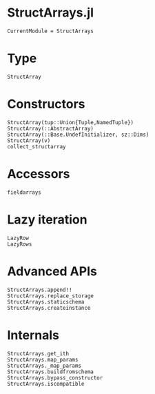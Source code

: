 # StructArrays.jl


```@meta
CurrentModule = StructArrays
```

# Type

```@docs
StructArray
```

# Constructors

```@docs
StructArray(tup::Union{Tuple,NamedTuple})
StructArray(::AbstractArray)
StructArray(::Base.UndefInitializer, sz::Dims)
StructArray(v)
collect_structarray
```

# Accessors

```@docs
fieldarrays
```

# Lazy iteration

```@docs
LazyRow
LazyRows
```

# Advanced APIs

```@docs
StructArrays.append!!
StructArrays.replace_storage
StructArrays.staticschema
StructArrays.createinstance
```

# Internals

```@docs
StructArrays.get_ith
StructArrays.map_params
StructArrays._map_params
StructArrays.buildfromschema
StructArrays.bypass_constructor
StructArrays.iscompatible
```